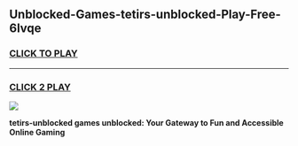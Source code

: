 
## Unblocked-Games-tetirs-unblocked-Play-Free-6lvqe
<h3>
<a href="https://premium76.site?title=tetirs-unblocked&ref=18A1">CLICK TO PLAY</a></h3>
<hr>

<h3>
<a href="https://premium76.site?title=tetirs-unblocked&ref=18A1">CLICK 2 PLAY</a>
  
</h3>

<a href="https://premium76.site?title=tetirs-unblocked&ref=18A1"><img src="https://clearcache.store/games.png"></a>


**tetirs-unblocked games unblocked: Your Gateway to Fun and Accessible Online Gaming**
